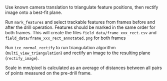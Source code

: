 Use known camera translation to triangulate feature positions, then rectify image onto a best-fit plane.

Run `mark_features` and select trackable features from frames before and after the drill operation.
Features should be marked in the same order for both frames.
This will create the files `field_data/frame_xxx_rect.csv` and `field_data/frame_xxx_rect_annotated.png` for both frames

Run `ice_normal_rectify` to run triangulation algorithm (`multi_view_triangulation`) and rectify an image to the resulting plane (`rectify_image`).

Scale in mm/pixel is calculated as an average of distances between all pairs of points measured on the pre-drill frame.